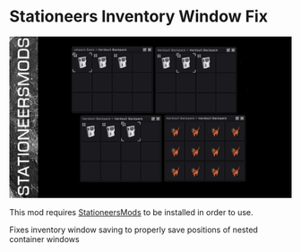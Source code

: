 ﻿# Stationeers Inventory Window Fix

![header image](About/Preview.png)

This mod requires [StationeersMods](https://jixxed.github.io/StationeersMods/) to be installed in order to use.

Fixes inventory window saving to properly save positions of nested container windows